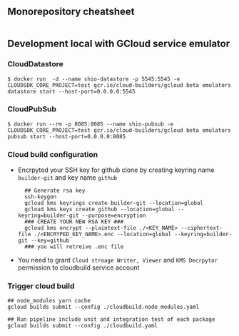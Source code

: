 



## Monorepository cheatsheet
```

```


## Development local with GCloud service emulator
### CloudDatastore
```
$ docker run  -d --name shio-datastore -p 5545:5545 -e CLOUDSDK_CORE_PROJECT=test gcr.io/cloud-builders/gcloud beta emulators datastore start --host-port=0.0.0.0:5545
```

### CloudPubSub
```
$ docker run --rm -p 8085:8085 --name shio-pubsub -e CLOUDSDK_CORE_PROJECT=test gcr.io/cloud-builders/gcloud beta emulators pubsub start --host-port=0.0.0.0:8085
```

### Cloud build configuration
- Encrpyted your SSH key for github clone by creating keyring name `builder-git` and key name `github`
  ```
    ## Generate rsa key
    ssh-keygen 
    gcloud kms keyrings create builder-git --location=global
    gcloud kms keys create github --location=global --keyring=builder-git --purpose=encryption
    ### CREATE YOUR NEW RSA KEY ###
    gcloud kms encrypt --plaintext-file ./<KEY_NAME> --ciphertext-file ./<ENCRYPED_KEY_NAME>.enc --location=global --keyring=builder-git --key=github
    ### you will retreive .enc file
  ```
- You need to grant `Cloud stroage Writer, Viewer` and `KMS Decrpytor` permission to cloudbuild service account

### Trigger cloud build
```
## node_modules yarn cache
gcloud builds submit --config ./cloudbuild.node_modules.yaml

## Run pipeline include unit and integration test of each package
gcloud builds submit --config ./cloudbuild.yaml
```